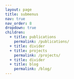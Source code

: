 ```yaml
---
layout: page
title: submenus
nav: true
nav_order: 8
dropdown: true
children:
  + title: publications
    permalink: /publications/
  + title: divider
  + title: projects
    permalink: /projects/
  + title: divider
  + title: blog
    permalink: /blog/ 
---
```


